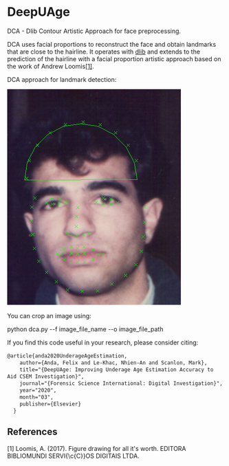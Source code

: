 # DeepUAge
DCA - Dlib Contour Artistic Approach for face preprocessing.

DCA uses facial proportions to reconstruct the face and obtain landmarks that are close to the hairline. 
It operates with [dlib] and extends to the prediction of the hairline with a facial proportion artistic approach
based on the work of Andrew Loomis[[1]](#1).  

DCA approach for landmark detection:

![alt text][logo]

You can crop an image using:

python dca.py --f image_file_name --o image_file_path


If you find this code useful in your research, please consider citing:

```
@article{anda2020UnderageAgeEstimation,
	author={Anda, Felix and Le-Khac, Nhien-An and Scanlon, Mark},
	title="{DeepUAge: Improving Underage Age Estimation Accuracy to Aid CSEM Investigation}",
	journal="{Forensic Science International: Digital Investigation}",
	year="2020",
	month="03",
	publisher={Elsevier}
  }
```

[logo]: https://github.com/4ND4/DeepUAge/blob/master/fgnet-artistic_contour.png "fgnet artistic contour"
[dlib]: http://dlib.net/

## References
<a id="1">[1]</a> 
Loomis, A. (2017). 
Figure drawing for all it's worth. 
EDITORA BIBLIOMUNDI SERVI{\c{C}}OS DIGITAIS LTDA.
